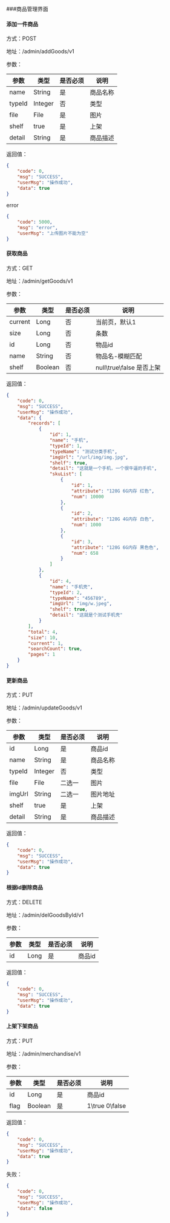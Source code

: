###商品管理界面
#### 添加一件商品
方式：POST

地址：/admin/addGoods/v1

参数：

|参数|类型|是否必须|说明|
|---|---|---|---|
|name|String|是|商品名称|
|typeId|Integer|否|类型|
|file|File|是|图片|
|shelf|true|是|上架|
|detail|String|是|商品描述|

返回值：
```json
{
    "code": 0,
    "msg": "SUCCESS",
    "userMsg": "操作成功",
    "data": true
}
```
error
```json
{
    "code": 5000,
    "msg": "error",
    "userMsg": "上传图片不能为空"
}
```

#### 获取商品
方式：GET

地址：/admin/getGoods/v1

参数：

|参数|类型|是否必须|说明|
|---|---|---|---|
|current|Long|否|当前页，默认1|
|size|Long|否|条数|
|id|Long|否|物品id|
|name|String|否|物品名-模糊匹配|
|shelf|Boolean|否|null\true\false 是否上架|

返回值：
```json
{
    "code": 0,
    "msg": "SUCCESS",
    "userMsg": "操作成功",
    "data": {
        "records": [
            {
                "id": 1,
                "name": "手机",
                "typeId": 1,
                "typeName": "测试分类手机",
                "imgUrl": "/url/img/img.jpg",
                "shelf": true,
                "detail": "这就是一个手机，一个很牛逼的手机",
                "skuList": [
                    {
                        "id": 1,
                        "attribute": "128G 6G内存 红色",
                        "num": 10000
                    },
                    {
                        "id": 2,
                        "attribute": "128G 4G内存 白色",
                        "num": 1000
                    },
                    {
                        "id": 3,
                        "attribute": "128G 6G内存 黑色色",
                        "num": 658
                    }
                ]
            },
            {
                "id": 4,
                "name": "手机壳",
                "typeId": 2,
                "typeName": "456789",
                "imgUrl": "img/w.jpeg",
                "shelf": true,
                "detail": "这就是个测试手机壳"
            }
        ],
        "total": 4,
        "size": 10,
        "current": 1,
        "searchCount": true,
        "pages": 1
    }
}
```


#### 更新商品
方式：PUT

地址：/admin/updateGoods/v1

参数：

|参数|类型|是否必须|说明|
|---|---|---|---|
|id|Long|是|商品id|
|name|String|是|商品名称|
|typeId|Integer|否|类型|
|file|File|二选一|图片|
|imgUrl|String|二选一|图片地址 |
|shelf|true|是|上架|
|detail|String|是|商品描述|

返回值：
```json
{
    "code": 0,
    "msg": "SUCCESS",
    "userMsg": "操作成功",
    "data": true
}
```


#### 根据id删除商品
方式：DELETE

地址：/admin/delGoodsById/v1

参数：

|参数|类型|是否必须|说明|
|---|---|---|---|
|id|Long|是|商品id|

返回值：
```json
{
    "code": 0,
    "msg": "SUCCESS",
    "userMsg": "操作成功",
    "data": true
}
```


#### 上架下架商品
方式：PUT

地址：/admin/merchandise/v1

参数：

|参数|类型|是否必须|说明|
|---|---|---|---|
|id|Long|是|商品id|
|flag|Boolean|是|1\true 0\false|

返回值：
```json
{
    "code": 0,
    "msg": "SUCCESS",
    "userMsg": "操作成功",
    "data": true
}
```
失败：
```json
{
    "code": 0,
    "msg": "SUCCESS",
    "userMsg": "操作成功",
    "data": false
}
```

